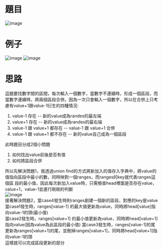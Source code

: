 # 題目
![image](https://user-images.githubusercontent.com/111077328/215264556-82487c4e-789d-4360-8815-0d660c65bf65.png)
# 例子
![image](https://user-images.githubusercontent.com/111077328/215264566-a7ca6bf1-4a63-44db-812f-836717ea89b4.png)
![image](https://user-images.githubusercontent.com/111077328/215264572-7210760d-c28e-41c6-b6f7-1ec0d72f4b94.png)  
# 思路
這題要找數字間的區間，每次輸入一個數字，當數字不連續時，形成一個區段，而當數字連續時，將兩個區段合併。因為一次只會輸入一個數字，所以在合併上只考慮有value+1跟value-1衍生的四種情況:  
1. value-1 存在 -- 新的value成為randes的最左端
2. value+1 存在 -- 新的value成為randes的最右端
3. value-1 跟 value+1 都存在 -- value-1 跟 value+1 合併
4. value-1 跟 value+1 都不存在 -- 新的value自己成為一個區段

此時題目分成2個小問題
1. 如何找出value前後是否有值
2. 如何將區段合併

所以先解決問題1，我透過union find的方式將新加入的值存入字典中，將value的值指向區段中最小的數，同時映對一個ranges，而ranges的key就代表ranges這個區
段的最小值，因此每次新加入value時，只需檢查head裡面是否存在value，value+1，value-1並進行剛剛的判斷  
![image](https://user-images.githubusercontent.com/111077328/215266127-87a85c4c-c96d-42e2-9a42-cc41119f6412.png)  
接著解決問題2，當case4發生時則ranges創建一個新的區段，對應的key是value  
當case1發生時，ranges[value-1] 的最大值更新為value，同時將head[value]指向value-1的頭(最小值)  
當case2發生時，ranges[value+1] 的最小值更新為value，同時將head[value+1]指向value(因為value為此區段的最小值)
當case3發生時，ranges[value-1]的尾更新為ranges[value+1]的尾，並刪掉ranges[value+1]，同時將head[value+1]指向value-1的頭  
這樣就可以完成區段更新的部分
